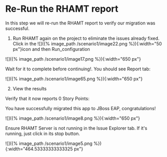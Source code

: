 # Re-Run the RHAMT report

In this step we will re-run the RHAMT report to verify our migration was successful.

1. Run RHAMT again on the project to eliminate the issues already fixed. Click in the ![]({% image_path /scenario1/image22.png %}){:width="50 px"}icon and then Run\_configuration

![]({% image_path /scenario1/image17.png %}){:width="650 px"}

  
Wait for it to complete before continuing!. You should see Report tab:

![]({% image_path /scenario1/image65.png %}){:width="650 px"}

2. View the results

Verify that it now reports 0 Story Points:

You have successfully migrated this app to JBoss EAP, congratulations!

![]({% image_path /scenario1/image8.png %}){:width="650 px"}

Ensure RHAMT Server is not running in the Issue Explorer tab. If it's running, just click in its stop button.

![]({% image_path /scenario1/image5.png %}){:width="464.53333333333325 px"}



